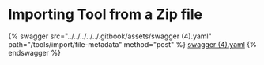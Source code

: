 # Importing Tool from a Zip file

{% swagger src="../../../../../.gitbook/assets/swagger (4).yaml" path="/tools/import/file-metadata" method="post" %}
[swagger (4).yaml](<../../../../../.gitbook/assets/swagger (4).yaml>)
{% endswagger %}
